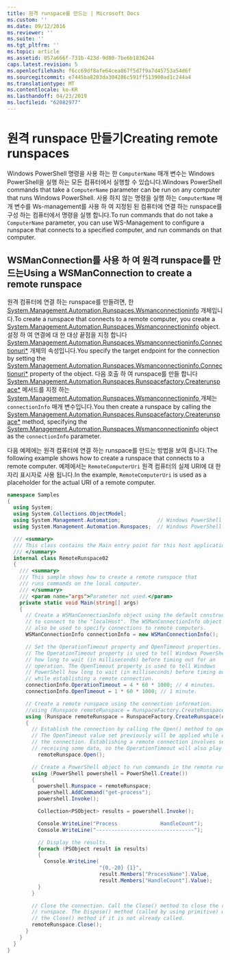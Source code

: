 ```yaml
---
title: 원격 runspace를 만드는 | Microsoft Docs
ms.custom: ''
ms.date: 09/12/2016
ms.reviewer: ''
ms.suite: ''
ms.tgt_pltfrm: ''
ms.topic: article
ms.assetid: 057a666f-731b-423d-9d80-7be6b1836244
caps.latest.revision: 5
ms.openlocfilehash: f6cc69df8afe64cea867f5d7f9a7d45753a54d6f
ms.sourcegitcommit: e7445ba8203da304286c591ff513900ad1c244a4
ms.translationtype: MT
ms.contentlocale: ko-KR
ms.lasthandoff: 04/23/2019
ms.locfileid: "62082977"
---
```

# <a name="creating-remote-runspaces"></a><span data-ttu-id="4aa0c-102">원격 runspace 만들기</span><span class="sxs-lookup"><span data-stu-id="4aa0c-102">Creating remote runspaces</span></span>

<span data-ttu-id="4aa0c-103">Windows PowerShell 명령을 사용 하는 한 `ComputerName` 매개 변수는 Windows PowerShell을 실행 하는 모든 컴퓨터에서 실행할 수 있습니다.</span><span class="sxs-lookup"><span data-stu-id="4aa0c-103">Windows PowerShell commands that take a `ComputerName` parameter can be run on any computer that runs Windows PowerShell.</span></span> <span data-ttu-id="4aa0c-104">사용 하지 않는 명령을 실행 하는 `ComputerName` 매개 변수를 Ws-management를 사용 하 여 지정된 된 컴퓨터에 연결 하는 runspace를 구성 하는 컴퓨터에서 명령을 실행 합니다.</span><span class="sxs-lookup"><span data-stu-id="4aa0c-104">To run commands that do not take a `ComputerName` parameter, you can use WS-Management to configure a runspace that connects to a specified computer, and run commands on that computer.</span></span>

## <a name="using-a-wsmanconnection-to-create-a-remote-runspace"></a><span data-ttu-id="4aa0c-105">WSManConnection를 사용 하 여 원격 runspace를 만드는</span><span class="sxs-lookup"><span data-stu-id="4aa0c-105">Using a WSManConnection to create a remote runspace</span></span>

 <span data-ttu-id="4aa0c-106">원격 컴퓨터에 연결 하는 runspace를 만들려면, 한 [System.Management.Automation.Runspaces.Wsmanconnectioninfo](/dotnet/api/System.Management.Automation.Runspaces.WSManConnectionInfo) 개체입니다.</span><span class="sxs-lookup"><span data-stu-id="4aa0c-106">To create a runspace that connects to a remote computer, you create a [System.Management.Automation.Runspaces.Wsmanconnectioninfo](/dotnet/api/System.Management.Automation.Runspaces.WSManConnectionInfo) object.</span></span> <span data-ttu-id="4aa0c-107">설정 하 여 연결에 대 한 대상 끝점을 지정 합니다 [System.Management.Automation.Runspaces.Wsmanconnectioninfo.Connectionuri\*](/dotnet/api/System.Management.Automation.Runspaces.WSManConnectionInfo.ConnectionUri) 개체의 속성입니다.</span><span class="sxs-lookup"><span data-stu-id="4aa0c-107">You specify the target endpoint for the connection by setting the [System.Management.Automation.Runspaces.Wsmanconnectioninfo.Connectionuri\*](/dotnet/api/System.Management.Automation.Runspaces.WSManConnectionInfo.ConnectionUri) property of the object.</span></span> <span data-ttu-id="4aa0c-108">다음 호출 하 여 runspace를 만들 합니다 [System.Management.Automation.Runspaces.Runspacefactory.Createrunspace\*](/dotnet/api/System.Management.Automation.Runspaces.RunspaceFactory.CreateRunspace) 메서드를 지정 하는 [System.Management.Automation.Runspaces.Wsmanconnectioninfo ](/dotnet/api/System.Management.Automation.Runspaces.WSManConnectionInfo) 개체는 `connectionInfo` 매개 변수입니다.</span><span class="sxs-lookup"><span data-stu-id="4aa0c-108">You then create a runspace by calling the [System.Management.Automation.Runspaces.Runspacefactory.Createrunspace\*](/dotnet/api/System.Management.Automation.Runspaces.RunspaceFactory.CreateRunspace) method, specifying the [System.Management.Automation.Runspaces.Wsmanconnectioninfo](/dotnet/api/System.Management.Automation.Runspaces.WSManConnectionInfo) object as the `connectionInfo` parameter.</span></span>

 <span data-ttu-id="4aa0c-109">다음 예제에는 원격 컴퓨터에 연결 하는 runspace를 만드는 방법을 보여 줍니다.</span><span class="sxs-lookup"><span data-stu-id="4aa0c-109">The following example shows how to create a runspace that connects to a remote computer.</span></span> <span data-ttu-id="4aa0c-110">예제에서는 `RemoteComputerUri` 원격 컴퓨터의 실제 URI에 대 한 자리 표시자로 사용 됩니다.</span><span class="sxs-lookup"><span data-stu-id="4aa0c-110">In the example, `RemoteComputerUri` is used as a placeholder for the actual URI of a remote computer.</span></span>

```csharp
namespace Samples
{
  using System;
  using System.Collections.ObjectModel;
  using System.Management.Automation;            // Windows PowerShell namespace.
  using System.Management.Automation.Runspaces;  // Windows PowerShell namespace.

  /// <summary>
  /// This class contains the Main entry point for this host application.
  /// </summary>
  internal class RemoteRunspace02
  {
    /// <summary>
    /// This sample shows how to create a remote runspace that
    /// runs commands on the local computer.
    /// </summary>
    /// <param name="args">Parameter not used.</param>
    private static void Main(string[] args)
    {
      // Create a WSManConnectionInfo object using the default constructor
      // to connect to the "localHost". The WSManConnectionInfo object can
      // also be used to specify connections to remote computers.
      WSManConnectionInfo connectionInfo = new WSManConnectionInfo();

      // Set the OperationTimeout property and OpenTimeout properties.
      // The OperationTimeout property is used to tell Windows PowerShell
      // how long to wait (in milliseconds) before timing out for an
      // operation. The OpenTimeout property is used to tell Windows
      // PowerShell how long to wait (in milliseconds) before timing out
      // while establishing a remote connection.
      connectionInfo.OperationTimeout = 4 * 60 * 1000; // 4 minutes.
      connectionInfo.OpenTimeout = 1 * 60 * 1000; // 1 minute.

      // Create a remote runspace using the connection information.
      //using (Runspace remoteRunspace = RunspaceFactory.CreateRunspace())
      using (Runspace remoteRunspace = RunspaceFactory.CreateRunspace(connectionInfo))
      {
        // Establish the connection by calling the Open() method to open the runspace.
        // The OpenTimeout value set previously will be applied while establishing
        // the connection. Establishing a remote connection involves sending and
        // receiving some data, so the OperationTimeout will also play a role in this process.
          remoteRunspace.Open();

        // Create a PowerShell object to run commands in the remote runspace.
        using (PowerShell powershell = PowerShell.Create())
        {
          powershell.Runspace = remoteRunspace;
          powershell.AddCommand("get-process");
          powershell.Invoke();

          Collection<PSObject> results = powershell.Invoke();

          Console.WriteLine("Process              HandleCount");
          Console.WriteLine("--------------------------------");

          // Display the results.
          foreach (PSObject result in results)
          {
            Console.WriteLine(
                              "{0,-20} {1}",
                              result.Members["ProcessName"].Value,
                              result.Members["HandleCount"].Value);
          }
        }

        // Close the connection. Call the Close() method to close the remote
        // runspace. The Dispose() method (called by using primitive) will call
        // the Close() method if it is not already called.
        remoteRunspace.Close();
      }
    }
  }
}
```
